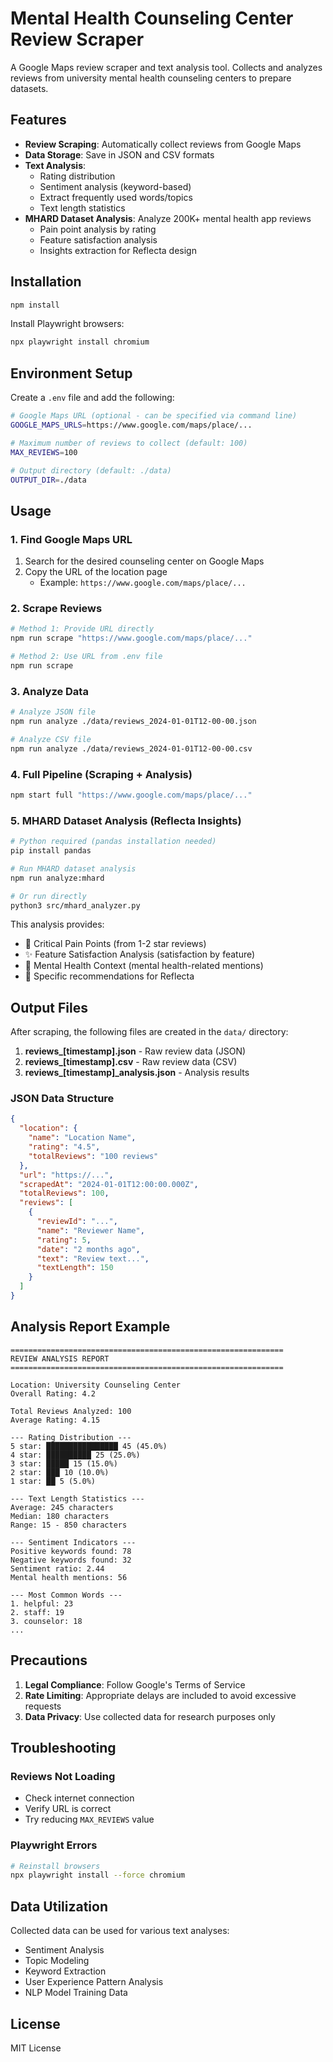 # Mental Health Counseling Center Review Scraper

A Google Maps review scraper and text analysis tool. Collects and analyzes reviews from university mental health counseling centers to prepare datasets.

## Features

- **Review Scraping**: Automatically collect reviews from Google Maps
- **Data Storage**: Save in JSON and CSV formats
- **Text Analysis**:
  - Rating distribution
  - Sentiment analysis (keyword-based)
  - Extract frequently used words/topics
  - Text length statistics
- **MHARD Dataset Analysis**: Analyze 200K+ mental health app reviews
  - Pain point analysis by rating
  - Feature satisfaction analysis
  - Insights extraction for Reflecta design

## Installation

```bash
npm install
```

Install Playwright browsers:
```bash
npx playwright install chromium
```

## Environment Setup

Create a `.env` file and add the following:

```bash
# Google Maps URL (optional - can be specified via command line)
GOOGLE_MAPS_URLS=https://www.google.com/maps/place/...

# Maximum number of reviews to collect (default: 100)
MAX_REVIEWS=100

# Output directory (default: ./data)
OUTPUT_DIR=./data
```

## Usage

### 1. Find Google Maps URL

1. Search for the desired counseling center on Google Maps
2. Copy the URL of the location page
   - Example: `https://www.google.com/maps/place/...`

### 2. Scrape Reviews

```bash
# Method 1: Provide URL directly
npm run scrape "https://www.google.com/maps/place/..."

# Method 2: Use URL from .env file
npm run scrape
```

### 3. Analyze Data

```bash
# Analyze JSON file
npm run analyze ./data/reviews_2024-01-01T12-00-00.json

# Analyze CSV file
npm run analyze ./data/reviews_2024-01-01T12-00-00.csv
```

### 4. Full Pipeline (Scraping + Analysis)

```bash
npm start full "https://www.google.com/maps/place/..."
```

### 5. MHARD Dataset Analysis (Reflecta Insights)

```bash
# Python required (pandas installation needed)
pip install pandas

# Run MHARD dataset analysis
npm run analyze:mhard

# Or run directly
python3 src/mhard_analyzer.py
```

This analysis provides:
- 🚨 Critical Pain Points (from 1-2 star reviews)
- ✨ Feature Satisfaction Analysis (satisfaction by feature)
- 💚 Mental Health Context (mental health-related mentions)
- 🎯 Specific recommendations for Reflecta

## Output Files

After scraping, the following files are created in the `data/` directory:

1. **reviews_[timestamp].json** - Raw review data (JSON)
2. **reviews_[timestamp].csv** - Raw review data (CSV)
3. **reviews_[timestamp]_analysis.json** - Analysis results

### JSON Data Structure

```json
{
  "location": {
    "name": "Location Name",
    "rating": "4.5",
    "totalReviews": "100 reviews"
  },
  "url": "https://...",
  "scrapedAt": "2024-01-01T12:00:00.000Z",
  "totalReviews": 100,
  "reviews": [
    {
      "reviewId": "...",
      "name": "Reviewer Name",
      "rating": 5,
      "date": "2 months ago",
      "text": "Review text...",
      "textLength": 150
    }
  ]
}
```

## Analysis Report Example

```
=============================================================
REVIEW ANALYSIS REPORT
=============================================================

Location: University Counseling Center
Overall Rating: 4.2

Total Reviews Analyzed: 100
Average Rating: 4.15

--- Rating Distribution ---
5 star: ████████████████ 45 (45.0%)
4 star: ██████████ 25 (25.0%)
3 star: █████ 15 (15.0%)
2 star: ███ 10 (10.0%)
1 star: ██ 5 (5.0%)

--- Text Length Statistics ---
Average: 245 characters
Median: 180 characters
Range: 15 - 850 characters

--- Sentiment Indicators ---
Positive keywords found: 78
Negative keywords found: 32
Sentiment ratio: 2.44
Mental health mentions: 56

--- Most Common Words ---
1. helpful: 23
2. staff: 19
3. counselor: 18
...
```

## Precautions

1. **Legal Compliance**: Follow Google's Terms of Service
2. **Rate Limiting**: Appropriate delays are included to avoid excessive requests
3. **Data Privacy**: Use collected data for research purposes only

## Troubleshooting

### Reviews Not Loading
- Check internet connection
- Verify URL is correct
- Try reducing `MAX_REVIEWS` value

### Playwright Errors
```bash
# Reinstall browsers
npx playwright install --force chromium
```

## Data Utilization

Collected data can be used for various text analyses:

- Sentiment Analysis
- Topic Modeling
- Keyword Extraction
- User Experience Pattern Analysis
- NLP Model Training Data

## License

MIT License
